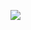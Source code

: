 [![](https://jitpack.io/v/case-presley/Misa-Engine.svg)](https://jitpack.io/#case-presley/Misa-Engine)
